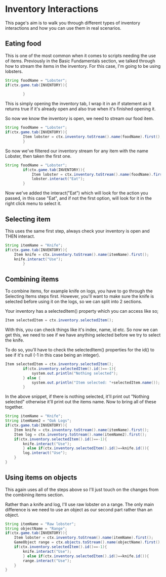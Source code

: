 # Inventory Interactions

This page's aim is to walk you through different types of inventory interactions and how you can use them in real scenarios.

## Eating food

This is one of the most common when it comes to scripts needing the use of items.
Previously in the Basic Fundamentals section, we talked through how to stream the items in the inventory. For this case, I'm going to be using lobsters.

```java
String foodName = "Lobster";
if(ctx.game.tab(INVENTORY)){
	
        }
```
This is simply opening the inventory tab, I wrap it in an if statement as it returns true if it's already open and also true when it's finished opening it.

So now we know the inventory is open, we need to stream our food item.
```java
String foodName = "Lobster";
if(ctx.game.tab(INVENTORY)){
	    Item lobster = ctx.inventory.toStream().name(foodName).first();
        }
```

So now we've filtered our inventory stream for any item with the name Lobster, then taken the first one.

```java
String foodName = "Lobster";
		if(ctx.game.tab(INVENTORY)){
		    Item lobster = ctx.inventory.toStream().name(foodName).first();
		    lobster.interact("Eat");
		}
```

Now we've added the interact("Eat") which will look for the action you passed, in this case "Eat", and if not the first option, will look for it in the right click menu to select it.


## Selecting item

This uses the same first step, always check your inventory is open and THEN interact.
```java
String itemName = "Knife";
if(ctx.game.tab(INVENTORY)){
	Item knife = ctx.inventory.toStream().name(itemName).first();
	knife.interact("Use");
        }
```


## Combining items

To combine items, for example knife on logs, you have to go through the Selecting Items steps first. However, you'll want to make sure the knife is selected before using it on the logs, so we can split into 2 sections.

Your inventory has a selectedItem() property which you can access like so;
```java
Item selectedItem = ctx.inventory.selectedItem();
```
With this, you can check things like it's index, name, id etc. So now we can get this, we need to see if we have anything selected before we try to select the knife.

To do so, you'll have to check the selectedItem() properties for the id() to see if it's null (-1 in this case being an integer).

```java
Item selectedItem = ctx.inventory.selectedItem();
		if(ctx.inventory.selectedItem().id()==-1){
			system.out.println("Nothing selected");
		} else {
			system.out.println("Item selected: "+selectedItem.name());
        }
```
In the above snippet, if there is nothing selected, it'll print out "Nothing selected" otherwise it'll print out the items name. Now to bring all of these together.

```java
String itemName = "Knife";
String itemName2 = "Oak Logs";
if(ctx.game.tab(INVENTORY)){
	Item knife = ctx.inventory.toStream().name(itemName).first();
	Item log = ctx.inventory.toStream().name(itemName2).first();
	if(ctx.inventory.selectedItem().id()==-1){
		knife.interact("Use");
        } else if(ctx.inventory.selectedItem().id()==knife.id()){
		log.interact("Use");
	}
}
```

## Using items on objects

This again uses all of the steps above so I'll just touch on the changes from the combining items section.

Rather than a knife and log, I'll use raw lobster on a range. The only main difference is we need to use an object as our second part rather than an object.

```java
String itemName = "Raw lobster";
String objectName = "Range";
if(ctx.game.tab(INVENTORY)){
	Item lobster = ctx.inventory.toStream().name(itemName).first();
	GameObject range = ctx.objects.toStream().name(objectName).first();
	if(ctx.inventory.selectedItem().id()==-1){
		knife.interact("Use");
        } else if(ctx.inventory.selectedItem().id()==knife.id()){
		range.interact("Use");
	}
}
```

